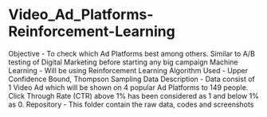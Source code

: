 # Video_Ad_Platforms-Reinforcement-Learning
Objective - To check which Ad Platforms best among others. Similar to A/B testing of Digital Marketing before starting any big campaign
Machine Learning - Will be using Reinforcement Learning
Algorithm Used - Upper Confidence Bound, Thompson Sampling
Data Description - Data consist of 1 Video Ad which will be shown on 4 popular Ad Platforms to 149 people. Click Through Rate (CTR) above 1% has been considered as 1 and below 1% as 0.
Repository - This folder contain the raw data, codes and screenshots
